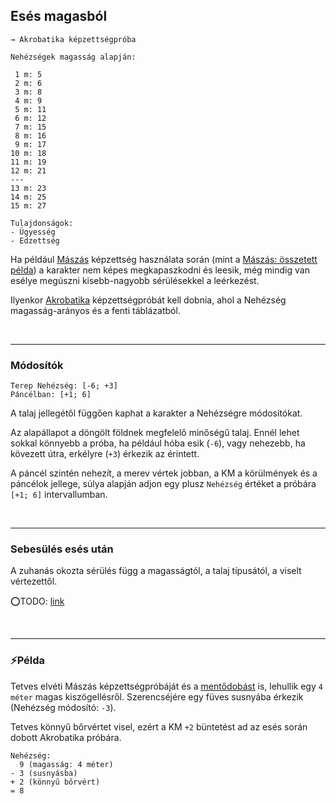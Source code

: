 ## Esés magasból

```
→ Akrobatika képzettségpróba

Nehézségek magasság alapján:

 1 m: 5
 2 m: 6
 3 m: 8
 4 m: 9
 5 m: 11
 6 m: 12
 7 m: 15
 8 m: 16
 9 m: 17
10 m: 18
11 m: 19
12 m: 21
---
13 m: 23
14 m: 25
15 m: 27
```

```
Tulajdonságok:
- Ügyesség
- Edzettség
```

Ha például [Mászás](../kepzettsegek.szekunder/maszas.md) képzettség használata során (mint a [Mászás: összetett példa](maszas_osszetett_pelda.md)) a karakter nem képes megkapaszkodni és leesik, még mindig van esélye megúszni kisebb-nagyobb sérülésekkel a leérkezést.

Ilyenkor [Akrobatika](../kepzettsegek.primer.altalanos/akrobatika.md) képzettségpróbát kell dobnia, ahol a Nehézség magasság-arányos és a fenti táblázatból.

<br />

---
### Módosítók

```
Terep Nehézség: [-6; +3]
Páncélban: [+1; 6]
```

A talaj jellegétől függően kaphat a karakter a Nehézségre módosítókat.

Az alapállapot a döngölt földnek megfelelő minőségű talaj. Ennél lehet sokkal könnyebb a próba, ha például hóba esik (`-6`), vagy nehezebb, ha kövezett útra, erkélyre (`+3`) érkezik az érintett.

A páncél szintén nehezít, a merev vértek jobban, a KM a körülmények és a páncélok jellege, súlya alapján adjon egy plusz `Nehézség` értéket a próbára `[+1; 6]` intervallumban.

<br />

---
### Sebesülés esés után

A zuhanás okozta sérülés függ a magasságtól, a talaj típusától, a viselt vértezettől.

⭕TODO: [link](https://github.com/kaktusztea/szilankrpg/wiki/TODO.ISSUE.harcrendszer#nem-harci-sebz%C5%91d%C3%A9sek)

<br />

---
### ⚡Példa

Tetves elvéti Mászás képzettségpróbáját és a [mentődobást](../kepzettsegek.szekunder/maszas.md#rontott-m%C3%A1sz%C3%A1s-pr%C3%B3ba-ut%C3%A1n-ment%C5%91-k%C3%A9pzetts%C3%A9gpr%C3%B3ba) is, lehullik egy `4 méter` magas kiszögellésről. Szerencséjére egy füves susnyába érkezik (Nehézség módosító: `-3`).

Tetves könnyű bőrvértet visel, ezért a KM `+2` büntetést ad az esés során dobott Akrobatika próbára.

```
Nehézség:
  9 (magasság: 4 méter) 
- 3 (susnyásba)
+ 2 (könnyű bőrvért)
= 8
```
